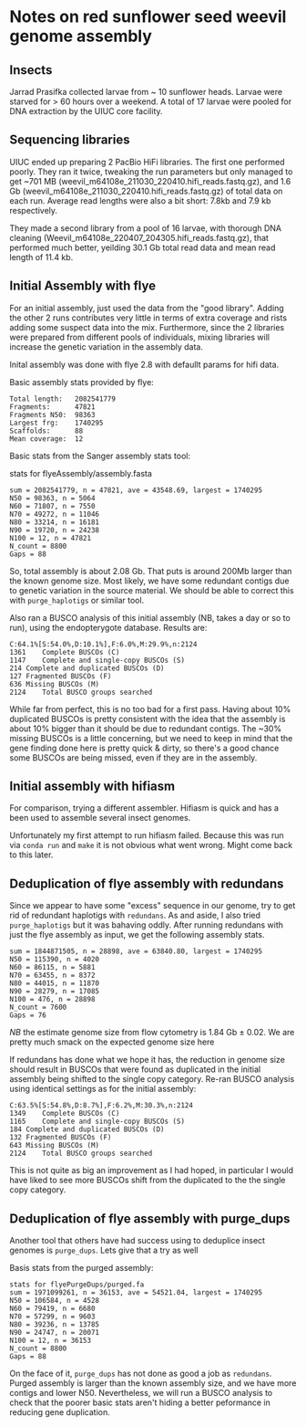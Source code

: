 # Notes on red sunflower seed weevil genome assembly

## Insects

Jarrad Prasifka collected larvae from ~ 10 sunflower heads. Larvae were starved for > 60 hours over a weekend. A total of 17 larvae were pooled for DNA extraction by the UIUC core facility.

## Sequencing libraries

UIUC ended up preparing 2 PacBio HiFi libraries. The first one performed poorly. They ran it twice, tweaking the run parameters but only managed to get ~701 MB (weevil_m64108e_211030_220410.hifi_reads.fastq.gz), and 1.6 Gb (weevil_m64108e_211030_220410.hifi_reads.fastq.gz) of total data on each run. Average read lengths were also a bit short: 7.8kb and 7.9 kb respectively.

They made a second library from a pool of 16 larvae, with thorough DNA cleaning (Weevil_m64108e_220407_204305.hifi_reads.fastq.gz), that performed much better, yeilding 30.1 Gb total read data and mean read length of 11.4 kb.

## Initial Assembly with flye

For an initial assembly, just used the data from the "good library". Adding the other 2 runs contributes very little in terms of extra coverage and rists adding some suspect data into the mix. Furthermore, since the 2 libraries were prepared from different pools of individuals, mixing libraries will increase the genetic variation in the assembly data.

Inital assembly was done with flye 2.8 with defaullt params for hifi data.

Basic assembly stats provided by flye:

	Total length:   2082541779
	Fragments:      47821
	Fragments N50:  98363
	Largest frg:    1740295
	Scaffolds:      88
	Mean coverage:  12

Basic stats from the Sanger assembly stats tool:

stats for flyeAssembly/assembly.fasta

	sum = 2082541779, n = 47821, ave = 43548.69, largest = 1740295
	N50 = 98363, n = 5064
	N60 = 71807, n = 7550
	N70 = 49272, n = 11046
	N80 = 33214, n = 16181
	N90 = 19720, n = 24238
	N100 = 12, n = 47821
	N_count = 8800
	Gaps = 88

So, total assembly is about 2.08 Gb. That puts is around 200Mb larger than the known genome size. Most likely, we have some redundant contigs due to genetic variation in the source material. We should be able to correct this with `purge_haplotigs` or similar tool.

Also ran a BUSCO analysis of this initial assembly (NB, takes a day or so to run), using the endopterygote database. Results are:

	C:64.1%[S:54.0%,D:10.1%],F:6.0%,M:29.9%,n:2124
	1361	Complete BUSCOs (C)
	1147	Complete and single-copy BUSCOs (S)
	214	Complete and duplicated BUSCOs (D)
	127	Fragmented BUSCOs (F)
	636	Missing BUSCOs (M)
	2124	Total BUSCO groups searched

While far from perfect, this is no too bad for a first pass. Having about 10% duplicated BUSCOs is pretty consistent with the idea that the assembly is about 10% bigger than it should be due to redundant contigs. The ~30% missing BUSCOs is a little concerning, but we need to keep in mind that the gene finding done here is pretty quick & dirty, so there's a good chance some BUSCOs are being missed, even if they are in the assembly.



## Initial assembly with hifiasm

For comparison, trying a different assembler. Hifiasm is quick and has a been used to assemble several insect genomes.

Unfortunately my first attempt to run hifiasm failed. Because this was run via `conda run` and `make` it is not obvious what went wrong. Might come back to this later.


## Deduplication of flye assembly with redundans

Since we appear to have some "excess" sequence in our genome, try to get rid of redundant haplotigs with `redundans`. As and aside, I also tried `purge_haplotigs` but it was bahaving oddly. After running redundans with just the flye assembly as input, we get the following assembly stats.

	sum = 1844871505, n = 28898, ave = 63840.80, largest = 1740295
	N50 = 115390, n = 4020
	N60 = 86115, n = 5881
	N70 = 63455, n = 8372
	N80 = 44015, n = 11870
	N90 = 28279, n = 17085
	N100 = 476, n = 28898
	N_count = 7600
	Gaps = 76
	
*NB* the estimate genome size from flow cytometry is 1.84 Gb ± 0.02. We are pretty much smack on the expected genome size here

If redundans has done what we hope it has, the reduction in genome size should result in BUSCOs that were found as duplicated in the initial assembly being shifted to the single copy category. Re-ran BUSCO analysis using identical settings as for the initial assembly:

	C:63.5%[S:54.8%,D:8.7%],F:6.2%,M:30.3%,n:2124
	1349	Complete BUSCOs (C)
	1165	Complete and single-copy BUSCOs (S)
	184	Complete and duplicated BUSCOs (D)
	132	Fragmented BUSCOs (F)
	643	Missing BUSCOs (M)
	2124	Total BUSCO groups searched

This is not quite as big an improvement as I had hoped, in particular I would have liked to see more BUSCOs shift from the duplicated to the the single copy category.

## Deduplication of flye assembly with purge_dups

Another tool that others have had success using to deduplice insect genomes is `purge_dups`. Lets give that a try as well

Basis stats from the purged assembly:

	stats for flyePurgeDups/purged.fa
	sum = 1971099261, n = 36153, ave = 54521.04, largest = 1740295
	N50 = 106584, n = 4528
	N60 = 79419, n = 6680
	N70 = 57299, n = 9603
	N80 = 39236, n = 13785
	N90 = 24747, n = 20071
	N100 = 12, n = 36153
	N_count = 8800
	Gaps = 88

On the face of it, `purge_dups` has not done as good a job as `redundans`. Purged assembly is larger than the known assembly size, and we have more contigs and lower N50. Nevertheless, we will run a BUSCO analysis to check that the poorer basic stats aren't hiding a better peformance in reducing gene duplication.


